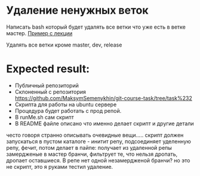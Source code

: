 # Удаление ненужных веток
Написать bash который будет удалять все ветки что уже есть в ветке мастер. [Пример с лекции](https://github.com/MaksymSemenykhin/git-course-example-1.3) 


Удалять все ветки кроме master, dev, release


# Expected result:
- Публичный репозиторий
- Склоненный с репозитория https://github.com/MaksymSemenykhin/git-course-task/tree/task%232
- Скрипта  для работы на ubuntu сервере
- Процедура будет работать с прод репой.
- В runMe.sh сам скрипт
- В README файле описано что именно делает скрипт и другие детали

често говоря странно описывать очевидные вещи.....
скрипт должен запускаться в пустом каталоге  - инитит репу,
подсоединяет уделенную репу, фечит, потом делает в пайпе:
получает из удаленной репы замердженые в мастер бранчи, фильтрует те, 
что нельзя дропать, дропает оставшиеся. В репе нет одной незамердженой бранчи?
но это не скрипт, это я руками тестил удаление. 


